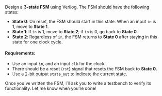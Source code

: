 Design a **3-state FSM** using Verilog. The FSM should have the following states:
- **State 0**: On reset, the FSM should start in this state. When an input `in` is 1, move to **State 1**.
- **State 1**: If `in` is 1, move to **State 2**; if `in` is 0, go back to **State 0**.
- **State 2**: Regardless of `in`, the FSM returns to **State 0** after staying in this state for one clock cycle.

#### Requirements:
- Use an input `in`, and an input `clk` for the clock.
- There should be a reset (`rst`) signal that resets the FSM back to **State 0**.
- Use a 2-bit output `state_out` to indicate the current state.

Once you’ve written the FSM, I’ll ask you to write a testbench to verify its functionality. Let me know when you're done!